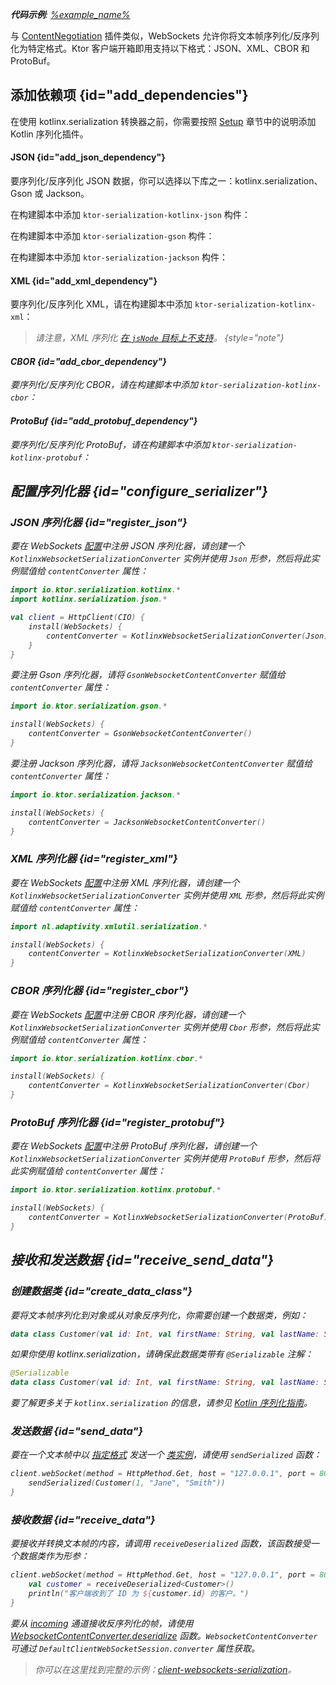 [//]: # (title: Ktor 客户端中的 WebSockets 序列化)

<show-structure for="chapter" depth="2"/>

<tldr>
<var name="example_name" value="client-websockets-serialization"/>
<p>
    <b>代码示例</b>:
    <a href="https://github.com/ktorio/ktor-documentation/tree/%ktor_version%/codeSnippets/snippets/%example_name%">
        %example_name%
    </a>
</p>
</tldr>

与 [ContentNegotiation](client-serialization.md) 插件类似，WebSockets 允许你将文本帧序列化/反序列化为特定格式。Ktor 客户端开箱即用支持以下格式：JSON、XML、CBOR 和 ProtoBuf。

## 添加依赖项 {id="add_dependencies"}

在使用 kotlinx.serialization 转换器之前，你需要按照 [Setup](https://github.com/Kotlin/kotlinx.serialization#setup) 章节中的说明添加 Kotlin 序列化插件。

#### JSON {id="add_json_dependency"}

要序列化/反序列化 JSON 数据，你可以选择以下库之一：kotlinx.serialization、Gson 或 Jackson。

<Tabs group="json-libraries">
<TabItem title="kotlinx.serialization" group-key="kotlinx">

在构建脚本中添加 `ktor-serialization-kotlinx-json` 构件：

<var name="artifact_name" value="ktor-serialization-kotlinx-json"/>
<Tabs group="languages">
    <TabItem title="Gradle (Kotlin)" group-key="kotlin">
        <code-block lang="Kotlin" code="            implementation(&quot;io.ktor:%artifact_name%:$ktor_version&quot;)"/>
    </TabItem>
    <TabItem title="Gradle (Groovy)" group-key="groovy">
        <code-block lang="Groovy" code="            implementation &quot;io.ktor:%artifact_name%:$ktor_version&quot;"/>
    </TabItem>
    <TabItem title="Maven" group-key="maven">
        <code-block lang="XML" code="            &lt;dependency&gt;&#10;                &lt;groupId&gt;io.ktor&lt;/groupId&gt;&#10;                &lt;artifactId&gt;%artifact_name%-jvm&lt;/artifactId&gt;&#10;                &lt;version&gt;${ktor_version}&lt;/version&gt;&#10;            &lt;/dependency&gt;"/>
    </TabItem>
</Tabs>

</TabItem>
<TabItem title="Gson" group-key="gson">

在构建脚本中添加 `ktor-serialization-gson` 构件：

<var name="artifact_name" value="ktor-serialization-gson"/>
<Tabs group="languages">
    <TabItem title="Gradle (Kotlin)" group-key="kotlin">
        <code-block lang="Kotlin" code="            implementation(&quot;io.ktor:%artifact_name%:$ktor_version&quot;)"/>
    </TabItem>
    <TabItem title="Gradle (Groovy)" group-key="groovy">
        <code-block lang="Groovy" code="            implementation &quot;io.ktor:%artifact_name%:$ktor_version&quot;"/>
    </TabItem>
    <TabItem title="Maven" group-key="maven">
        <code-block lang="XML" code="            &lt;dependency&gt;&#10;                &lt;groupId&gt;io.ktor&lt;/groupId&gt;&#10;                &lt;artifactId&gt;%artifact_name%-jvm&lt;/artifactId&gt;&#10;                &lt;version&gt;${ktor_version}&lt;/version&gt;&#10;            &lt;/dependency&gt;"/>
    </TabItem>
</Tabs>

</TabItem>
<TabItem title="Jackson" group-key="jackson">

在构建脚本中添加 `ktor-serialization-jackson` 构件：

<var name="artifact_name" value="ktor-serialization-jackson"/>
<Tabs group="languages">
    <TabItem title="Gradle (Kotlin)" group-key="kotlin">
        <code-block lang="Kotlin" code="            implementation(&quot;io.ktor:%artifact_name%:$ktor_version&quot;)"/>
    </TabItem>
    <TabItem title="Gradle (Groovy)" group-key="groovy">
        <code-block lang="Groovy" code="            implementation &quot;io.ktor:%artifact_name%:$ktor_version&quot;"/>
    </TabItem>
    <TabItem title="Maven" group-key="maven">
        <code-block lang="XML" code="            &lt;dependency&gt;&#10;                &lt;groupId&gt;io.ktor&lt;/groupId&gt;&#10;                &lt;artifactId&gt;%artifact_name%-jvm&lt;/artifactId&gt;&#10;                &lt;version&gt;${ktor_version}&lt;/version&gt;&#10;            &lt;/dependency&gt;"/>
    </TabItem>
</Tabs>

</TabItem>
</Tabs>

#### XML {id="add_xml_dependency"}

要序列化/反序列化 XML，请在构建脚本中添加 `ktor-serialization-kotlinx-xml`：

<var name="artifact_name" value="ktor-serialization-kotlinx-xml"/>
<Tabs group="languages">
    <TabItem title="Gradle (Kotlin)" group-key="kotlin">
        <code-block lang="Kotlin" code="            implementation(&quot;io.ktor:%artifact_name%:$ktor_version&quot;)"/>
    </TabItem>
    <TabItem title="Gradle (Groovy)" group-key="groovy">
        <code-block lang="Groovy" code="            implementation &quot;io.ktor:%artifact_name%:$ktor_version&quot;"/>
    </TabItem>
    <TabItem title="Maven" group-key="maven">
        <code-block lang="XML" code="            &lt;dependency&gt;&#10;                &lt;groupId&gt;io.ktor&lt;/groupId&gt;&#10;                &lt;artifactId&gt;%artifact_name%-jvm&lt;/artifactId&gt;&#10;                &lt;version&gt;${ktor_version}&lt;/version&gt;&#10;            &lt;/dependency&gt;"/>
    </TabItem>
</Tabs>

> 请注意，XML 序列化 [在 `jsNode` 目标上不支持](https://github.com/pdvrieze/xmlutil/issues/83)。
{style="note"}

#### CBOR {id="add_cbor_dependency"}

要序列化/反序列化 CBOR，请在构建脚本中添加 `ktor-serialization-kotlinx-cbor`：

<var name="artifact_name" value="ktor-serialization-kotlinx-cbor"/>
<Tabs group="languages">
    <TabItem title="Gradle (Kotlin)" group-key="kotlin">
        <code-block lang="Kotlin" code="            implementation(&quot;io.ktor:%artifact_name%:$ktor_version&quot;)"/>
    </TabItem>
    <TabItem title="Gradle (Groovy)" group-key="groovy">
        <code-block lang="Groovy" code="            implementation &quot;io.ktor:%artifact_name%:$ktor_version&quot;"/>
    </TabItem>
    <TabItem title="Maven" group-key="maven">
        <code-block lang="XML" code="            &lt;dependency&gt;&#10;                &lt;groupId&gt;io.ktor&lt;/groupId&gt;&#10;                &lt;artifactId&gt;%artifact_name%-jvm&lt;/artifactId&gt;&#10;                &lt;version&gt;${ktor_version}&lt;/version&gt;&#10;            &lt;/dependency&gt;"/>
    </TabItem>
</Tabs>

#### ProtoBuf {id="add_protobuf_dependency"}

要序列化/反序列化 ProtoBuf，请在构建脚本中添加 `ktor-serialization-kotlinx-protobuf`：

<var name="artifact_name" value="ktor-serialization-kotlinx-protobuf"/>
<Tabs group="languages">
    <TabItem title="Gradle (Kotlin)" group-key="kotlin">
        <code-block lang="Kotlin" code="            implementation(&quot;io.ktor:%artifact_name%:$ktor_version&quot;)"/>
    </TabItem>
    <TabItem title="Gradle (Groovy)" group-key="groovy">
        <code-block lang="Groovy" code="            implementation &quot;io.ktor:%artifact_name%:$ktor_version&quot;"/>
    </TabItem>
    <TabItem title="Maven" group-key="maven">
        <code-block lang="XML" code="            &lt;dependency&gt;&#10;                &lt;groupId&gt;io.ktor&lt;/groupId&gt;&#10;                &lt;artifactId&gt;%artifact_name%-jvm&lt;/artifactId&gt;&#10;                &lt;version&gt;${ktor_version}&lt;/version&gt;&#10;            &lt;/dependency&gt;"/>
    </TabItem>
</Tabs>

## 配置序列化器 {id="configure_serializer"}

### JSON 序列化器 {id="register_json"}

<Tabs group="json-libraries">
<TabItem title="kotlinx.serialization" group-key="kotlinx">

要在 WebSockets [配置](client-websockets.topic#install_plugin)中注册 JSON 序列化器，请创建一个 `KotlinxWebsocketSerializationConverter` 实例并使用 `Json` 形参，然后将此实例赋值给 `contentConverter` 属性：

```kotlin
import io.ktor.serialization.kotlinx.*
import kotlinx.serialization.json.*

val client = HttpClient(CIO) {
    install(WebSockets) {
        contentConverter = KotlinxWebsocketSerializationConverter(Json)
    }
}
```

</TabItem>
<TabItem title="Gson" group-key="gson">

要注册 Gson 序列化器，请将 `GsonWebsocketContentConverter` 赋值给 `contentConverter` 属性：

```kotlin
import io.ktor.serialization.gson.*

install(WebSockets) {
    contentConverter = GsonWebsocketContentConverter()
}
```

</TabItem>
<TabItem title="Jackson" group-key="jackson">

要注册 Jackson 序列化器，请将 `JacksonWebsocketContentConverter` 赋值给 `contentConverter` 属性：

```kotlin
import io.ktor.serialization.jackson.*

install(WebSockets) {
    contentConverter = JacksonWebsocketContentConverter()
}
```

</TabItem>
</Tabs>

### XML 序列化器 {id="register_xml"}

要在 WebSockets [配置](client-websockets.topic#install_plugin)中注册 XML 序列化器，请创建一个 `KotlinxWebsocketSerializationConverter` 实例并使用 `XML` 形参，然后将此实例赋值给 `contentConverter` 属性：

```kotlin
import nl.adaptivity.xmlutil.serialization.*

install(WebSockets) {
    contentConverter = KotlinxWebsocketSerializationConverter(XML)
}
```

### CBOR 序列化器 {id="register_cbor"}
要在 WebSockets [配置](client-websockets.topic#install_plugin)中注册 CBOR 序列化器，请创建一个 `KotlinxWebsocketSerializationConverter` 实例并使用 `Cbor` 形参，然后将此实例赋值给 `contentConverter` 属性：

```kotlin
import io.ktor.serialization.kotlinx.cbor.*

install(WebSockets) {
    contentConverter = KotlinxWebsocketSerializationConverter(Cbor)
}
```

### ProtoBuf 序列化器 {id="register_protobuf"}
要在 WebSockets [配置](client-websockets.topic#install_plugin)中注册 ProtoBuf 序列化器，请创建一个 `KotlinxWebsocketSerializationConverter` 实例并使用 `ProtoBuf` 形参，然后将此实例赋值给 `contentConverter` 属性：

```kotlin
import io.ktor.serialization.kotlinx.protobuf.*

install(WebSockets) {
    contentConverter = KotlinxWebsocketSerializationConverter(ProtoBuf)
}
```

## 接收和发送数据 {id="receive_send_data"}
### 创建数据类 {id="create_data_class"}

要将文本帧序列化到对象或从对象反序列化，你需要创建一个数据类，例如：

```kotlin
data class Customer(val id: Int, val firstName: String, val lastName: String)
```

如果你使用 kotlinx.serialization，请确保此数据类带有 `@Serializable` 注解：

```kotlin
@Serializable
data class Customer(val id: Int, val firstName: String, val lastName: String)
```

要了解更多关于 `kotlinx.serialization` 的信息，请参见 [Kotlin 序列化指南](https://github.com/Kotlin/kotlinx.serialization/blob/master/docs/serialization-guide.md)。

### 发送数据 {id="send_data"}

要在一个文本帧中以 [指定格式](#configure_serializer) 发送一个 [类实例](#create_data_class)，请使用 `sendSerialized` 函数：

```kotlin
client.webSocket(method = HttpMethod.Get, host = "127.0.0.1", port = 8080, path = "/customer") {
    sendSerialized(Customer(1, "Jane", "Smith"))
}
```

### 接收数据 {id="receive_data"}

要接收并转换文本帧的内容，请调用 `receiveDeserialized` 函数，该函数接受一个数据类作为形参：

```kotlin
client.webSocket(method = HttpMethod.Get, host = "127.0.0.1", port = 8080, path = "/customer/1") {
    val customer = receiveDeserialized<Customer>()
    println("客户端收到了 ID 为 ${customer.id} 的客户。")
}
```

要从 [incoming](client-websockets.topic#incoming) 通道接收反序列化的帧，请使用 [WebsocketContentConverter.deserialize](https://api.ktor.io/ktor-serialization/io.ktor.serialization/-websocket-content-converter/deserialize.html) 函数。`WebsocketContentConverter` 可通过 `DefaultClientWebSocketSession.converter` 属性获取。

> 你可以在这里找到完整的示例：[client-websockets-serialization](https://github.com/ktorio/ktor-documentation/tree/%ktor_version%/codeSnippets/snippets/client-websockets-serialization)。